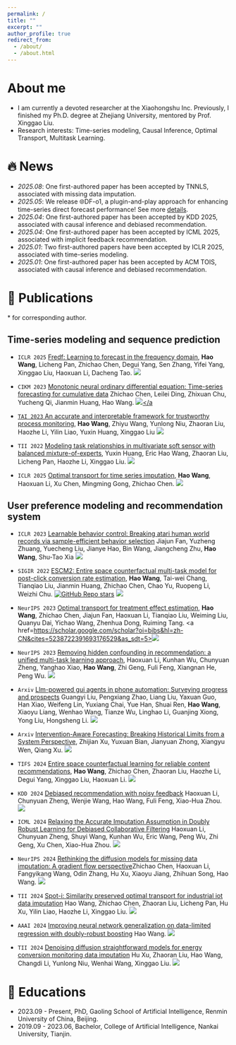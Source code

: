 ```yaml
---
permalink: /
title: ""
excerpt: ""
author_profile: true
redirect_from: 
  - /about/
  - /about.html
---
```


<span class='anchor' id='about-me'></span>
# About me
- I am currently a devoted researcher at the Xiaohongshu Inc. Previously, I finished my Ph.D. degree at Zhejiang University, mentored by Prof. Xinggao Liu. 
- Research interests: Time-series modeling, Causal Inference, Optimal Transport, Multitask Learning.

<!-- <a href='https://scholar.google.com/citations?user=XDljV4YAAAAJ'><img src="https://img.shields.io/endpoint?url=https%3A%2F%2Fraw.githubusercontent.com%2FXiaoxi-Li1%2FXiaoxi-Li1.github.io%2Fgoogle-scholar-stats%2Fgs_data_shieldsio.json&logo=Google%20Scholar&labelColor=f6f6f6&color=9cf&style=flat&label=citations"></a> -->



# 🔥 News
- *2025.08*: One first-authored paper has been accepted by TNNLS, associated with missing data imputation.
- *2025.05*: We release 🌐DF-o1, a plugin-and-play approach for enhancing time-series direct forecast performance! See more [details](https://arxiv.org/abs/2505.17847).
- *2025.04*: One first-authored paper has been accepted by KDD 2025, associated with causal inference and debiased recommendation.
- *2025.04*: One first-authored paper has been accepted by ICML 2025, associated with implicit feedback recommendation.
- *2025.01*: Two first-authored papers have been accepted by ICLR 2025, associated with time-series modeling.
- *2025.01*: One first-authored paper has been accepted by ACM TOIS, associated with causal inference and debiased recommendation.


# 📝 Publications
\* for corresponding author.

## Time-series modeling and sequence prediction

- `ICLR 2025` [Fredf: Learning to forecast in the frequency domain](https://arxiv.org/abs/2405.13522), **Hao Wang**, Licheng Pan, Zhichao Chen, Degui Yang, Sen Zhang, Yifei Yang, Xinggao Liu, Haoxuan Li, Dacheng Tao. <a href="https://scholar.google.com/scholar?oi=bibs&hl=en&cites=13476522600769876193"><img src="https://img.shields.io/badge/dynamic/json?url=https%3A%2F%2Fraw.githubusercontent.com%2FHowardZJU%2FHowardZJU.github.io%2Fgoogle-scholar-stats%2Fgs_data.json&query=%24.publications.%5B%272ZMnbaoAAAAJ%3AYFjsv_pBGBYC%27%5D.num_citations&label=Citations&color=ffffff&logo=Google%20Scholar&style=flat&labelColor=ffffff"></a>


- `CIKM 2023` [Monotonic neural ordinary differential equation: Time-series forecasting for cumulative data](https://dl.acm.org/doi/abs/10.1145/3583780.3615487) Zhichao Chen, Leilei Ding, Zhixuan Chu, Yucheng Qi, Jianmin Huang, Hao Wang. <a href="https://scholar.google.com/scholar?cites=4359764714401155621&as_sdt=2005&sciodt=0,5&hl=zh-CN"><img src="https://img.shields.io/badge/dynamic/json?url=https%3A%2F%2Fraw.githubusercontent.com%2FHowardZJU%2FHowardZJU.github.io%2Fgoogle-scholar-stats%2Fgs_data.json&query=%24.publications.%5B%272ZMnbaoAAAAJ%3A5nxA0vEk-isC%27%5D.num_citations&label=Citations&color=ffffff&logo=Google%20Scholar&style=flat&labelColor=ffffff"></a

- `TAI 2023` [An accurate and interpretable framework for trustworthy process monitoring](https://ieeexplore.ieee.org/document/10240000), **Hao Wang**, Zhiyu Wang, Yunlong Niu, Zhaoran Liu, Haozhe Li, Yilin Liao, Yuxin Huang, Xinggao Liu <a href="https://scholar.google.com/scholar?oi=bibs&hl=zh-CN&cites=13739297525213981049&as_sdt=5"><img src="https://img.shields.io/badge/dynamic/json?url=https%3A%2F%2Fraw.githubusercontent.com%2FHowardZJU%2FHowardZJU.github.io%2Fgoogle-scholar-stats%2Fgs_data.json&query=%24.publications.%5B%272ZMnbaoAAAAJ%3A0EnyYjriUFMC%27%5D.num_citations&label=Citations&color=ffffff&logo=Google%20Scholar&style=flat&labelColor=ffffff"></a>

- `TII 2022` [Modeling task relationships in multivariate soft sensor with balanced mixture-of-experts](https://ieeexplore.ieee.org/document/9941779), Yuxin Huang, Eric Hao Wang, Zhaoran Liu, Licheng Pan, Haozhe Li, Xinggao Liu. <a href="https://scholar.google.com/scholar?oi=bibs&hl=zh-CN&cites=6532088613544138697&as_sdt=5"><img src="https://img.shields.io/badge/dynamic/json?url=https%3A%2F%2Fraw.githubusercontent.com%2FHowardZJU%2FHowardZJU.github.io%2Fgoogle-scholar-stats%2Fgs_data.json&query=%24.publications.%5B%272ZMnbaoAAAAJ%3A9yKSN-GCB0IC%27%5D.num_citations&label=Citations&color=ffffff&logo=Google%20Scholar&style=flat&labelColor=ffffff"></a>

- `ICLR 2025` [Optimal transport for time series imputation](https://openreview.net/pdf?id=xPTzjpIQNp), **Hao Wang**,  Haoxuan Li, Xu Chen, Mingming Gong, Zhichao Chen. <a href="https://scholar.google.com/scholar?oi=bibs&hl=zh-CN&cites=1034821493227754692&as_sdt=5"><img src="https://img.shields.io/badge/dynamic/json?url=https%3A%2F%2Fraw.githubusercontent.com%2FHowardZJU%2FHowardZJU.github.io%2Fgoogle-scholar-stats%2Fgs_data.json&query=%24.publications.%5B%272ZMnbaoAAAAJ%3AmaZDTaKrznsC%27%5D.num_citations&label=Citations&color=ffffff&logo=Google%20Scholar&style=flat&labelColor=ffffff"></a>


## User preference modeling and recommendation system


- `ICLR 2023` [Learnable behavior control: Breaking atari human world records via sample-efficient behavior selection](https://openreview.net/forum?id=FeWvD0L_a4)
Jiajun Fan, Yuzheng Zhuang, Yuecheng Liu, Jianye Hao, Bin Wang, Jiangcheng Zhu, **Hao Wang**, Shu-Tao Xia
<a href="https://scholar.google.com/scholar?oi=bibs&hl=zh-CN&cites=9578396533066026541&as_sdt=5"><img src="https://img.shields.io/badge/dynamic/json?url=https%3A%2F%2Fraw.githubusercontent.com%2FHowardZJU%2FHowardZJU.github.io%2Fgoogle-scholar-stats%2Fgs_data.json&query=%24.publications.%5B%272ZMnbaoAAAAJ%3AKlAtU1dfN6UC%27%5D.num_citations&label=Citations&color=ffffff&logo=Google%20Scholar&style=flat&labelColor=ffffff"></a>


- `SIGIR 2022` [ESCM2: Entire space counterfactual multi-task model for post-click conversion rate estimation](https://dl.acm.org/doi/abs/10.1145/3477495.3531972), **Hao Wang**, Tai-wei Chang, Tianqiao Liu, Jianmin Huang, Zhichao Chen, Chao Yu, Ruopeng Li, Weizhi Chu. <a href="https://github.com/PaddlePaddle/PaddleRec/tree/master/models/multitask/escm2"><img alt="GitHub Repo stars" src="https://img.shields.io/github/stars/PaddlePaddle/PaddleRec?style=flat&logo=github&logoColor=black&labelColor=ffffff&color=ffffff&label=Stars"></a> <a href="https://scholar.google.com/scholar?oi=bibs&hl=en&cites=16997026825101027189"><img src="https://img.shields.io/badge/dynamic/json?url=https%3A%2F%2Fraw.githubusercontent.com%2FHowardZJU%2FHowardZJU.github.io%2Fgoogle-scholar-stats%2Fgs_data.json&query=%24.publications.%5B%272ZMnbaoAAAAJ%3ATFP_iSt0sucC%27%5D.num_citations&label=Citations&color=ffffff&logo=Google%20Scholar&style=flat&labelColor=ffffff"></a>

- `NeurIPS 2023` [Optimal transport for treatment effect estimation](https://arxiv.org/abs/2306.05624), **Hao Wang**, Zhichao Chen, Jiajun Fan, Haoxuan Li, Tianqiao Liu, Weiming Liu, Quanyu Dai, Yichao Wang, Zhenhua Dong, Ruiming Tang. <a href=https://scholar.google.com/scholar?oi=bibs&hl=zh-CN&cites=5238722391693176529&as_sdt=5><img src="https://img.shields.io/badge/dynamic/json?url=https%3A%2F%2Fraw.githubusercontent.com%2FHowardZJU%2FHowardZJU.github.io%2Fgoogle-scholar-stats%2Fgs_data.json&query=%24.publications.%5B%272ZMnbaoAAAAJ%3A9ZlFYXVOiuMC%27%5D.num_citations&label=Citations&color=ffffff&logo=Google%20Scholar&style=flat&labelColor=ffffff"></a>

- `NeurIPS 2023` [Removing hidden confounding in recommendation: a unified multi-task learning approach](https://arxiv.org/abs/2306.05624), Haoxuan Li, Kunhan Wu, Chunyuan Zheng, Yanghao Xiao, **Hao Wang**, Zhi Geng, Fuli Feng, Xiangnan He, Peng Wu. <a href="https://scholar.google.com/scholar?cites=9407503735822325447&as_sdt=2005&sciodt=2005&hl=zh-CN"><img src="https://img.shields.io/badge/dynamic/json?url=https%3A%2F%2Fraw.githubusercontent.com%2FHowardZJU%2FHowardZJU.github.io%2Fgoogle-scholar-stats%2Fgs_data.json&query=%24.publications.%5B%272ZMnbaoAAAAJ%3AkNdYIx-mwKoC%27%5D.num_citations&label=Citations&color=ffffff&logo=Google%20Scholar&style=flat&labelColor=ffffff"></a>


- `Arxiv` [Llm-powered gui agents in phone automation: Surveying progress and prospects](https://arxiv.org/pdf/2504.19838) Guangyi Liu, Pengxiang Zhao, Liang Liu, Yaxuan Guo, Han Xiao, Weifeng Lin, Yuxiang Chai, Yue Han, Shuai Ren, **Hao Wang**, Xiaoyu Liang, Wenhao Wang, Tianze Wu, Linghao Li, Guanjing Xiong, Yong Liu, Hongsheng Li. <a href="https://scholar.google.com/scholar?oi=bibs&hl=zh-CN&cites=6050737529106194091&as_sdt=5"><img src="https://img.shields.io/badge/dynamic/json?url=https%3A%2F%2Fraw.githubusercontent.com%2FHowardZJU%2FHowardZJU.github.io%2Fgoogle-scholar-stats%2Fgs_data.json&query=%24.publications.%5B%272ZMnbaoAAAAJ%3ABqipwSGYUEgC%27%5D.num_citations&label=Citations&color=ffffff&logo=Google%20Scholar&style=flat&labelColor=ffffff"></a>


- `Arxiv` [Intervention-Aware Forecasting: Breaking Historical Limits from a System Perspective](https://arxiv.org/abs/2405.13522), Zhijian Xu, Yuxuan Bian, Jianyuan Zhong, Xiangyu Wen, Qiang Xu. <a href="https://scholar.google.com/scholar?oi=bibs&hl=zh-CN&cites=14914313105527877637&as_sdt=5"><img src="https://img.shields.io/badge/dynamic/json?url=https%3A%2F%2Fraw.githubusercontent.com%2FHowardZJU%2FHowardZJU.github.io%2Fgoogle-scholar-stats%2Fgs_data.json&query=%24.publications.%5B%272ZMnbaoAAAAJ%3ABqipwSGYUEgC%27%5D.num_citations&label=Citations&color=ffffff&logo=Google%20Scholar&style=flat&labelColor=ffffff"></a>


- `TIFS 2024` [Entire space counterfactual learning for reliable content recommendations](https://ieeexplore.ieee.org/abstract/document/10795195), **Hao Wang**, Zhichao Chen, Zhaoran Liu, Haozhe Li, Degui Yang, Xinggao Liu, Haoxuan Li. <a href="https://scholar.google.com/scholar?oi=bibs&hl=zh-CN&cites=9493954090151553780,9941779073046035804&as_sdt=5"><img src="https://img.shields.io/badge/dynamic/json?url=https%3A%2F%2Fraw.githubusercontent.com%2FHowardZJU%2FHowardZJU.github.io%2Fgoogle-scholar-stats%2Fgs_data.json&query=%24.publications.%5B%272ZMnbaoAAAAJ%3AiH-uZ7U-co4C%27%5D.num_citations&label=Citations&color=ffffff&logo=Google%20Scholar&style=flat&labelColor=ffffff"></a>


- `KDD 2024` [Debiased recommendation with noisy feedback](https://dl.acm.org/doi/abs/10.1145/3637528.3671915) Haoxuan Li, Chunyuan Zheng, Wenjie Wang, Hao Wang, Fuli Feng, Xiao-Hua Zhou. <a href="https://scholar.google.com/scholar?oi=bibs&hl=zh-CN&cites=7924899009426297096&as_sdt=5"><img src="https://img.shields.io/badge/dynamic/json?url=https%3A%2F%2Fraw.githubusercontent.com%2FHowardZJU%2FHowardZJU.github.io%2Fgoogle-scholar-stats%2Fgs_data.json&query=%24.publications.%5B%272ZMnbaoAAAAJ%3A-f6ydRqryjwC%27%5D.num_citations&label=Citations&color=ffffff&logo=Google%20Scholar&style=flat&labelColor=ffffff"></a>

- `ICML 2024` [Relaxing the Accurate Imputation Assumption in Doubly Robust Learning for Debiased Collaborative Filtering](https://proceedings.mlr.press/v235/li24cq.html) Haoxuan Li, Chunyuan Zheng, Shuyi Wang, Kunhan Wu, Eric Wang, Peng Wu, Zhi Geng, Xu Chen, Xiao-Hua Zhou. <a href="https://scholar.google.com/scholar?oi=bibs&hl=zh-CN&cites=18385466742702955812&as_sdt=5"><img src="https://img.shields.io/badge/dynamic/json?url=https%3A%2F%2Fraw.githubusercontent.com%2FHowardZJU%2FHowardZJU.github.io%2Fgoogle-scholar-stats%2Fgs_data.json&query=%24.publications.%5B%272ZMnbaoAAAAJ%3AqUcmZB5y_30C%27%5D.num_citations&label=Citations&color=ffffff&logo=Google%20Scholar&style=flat&labelColor=ffffff"></a>

- `NeurIPS 2024` [Rethinking the diffusion models for missing data imputation: A gradient flow perspective](https://proceedings.neurips.cc/paper_files/paper/2024/file/cb1ba6a42814bf83974ed45ffdb72efa-Paper-Conference.pdf)Zhichao Chen, Haoxuan Li, Fangyikang Wang, Odin Zhang, Hu Xu, Xiaoyu Jiang, Zhihuan Song, Hao Wang. <a href="https://scholar.google.com/scholar?oi=bibs&hl=zh-CN&cites=284828830794565997,8668045224130980397&as_sdt=5"><img src="https://img.shields.io/badge/dynamic/json?url=https%3A%2F%2Fraw.githubusercontent.com%2FHowardZJU%2FHowardZJU.github.io%2Fgoogle-scholar-stats%2Fgs_data.json&query=%24.publications.%5B%272ZMnbaoAAAAJ%3Ae5wmG9Sq2KIC%27%5D.num_citations&label=Citations&color=ffffff&logo=Google%20Scholar&style=flat&labelColor=ffffff"></a>

- `TII 2024` [Spot-i: Similarity preserved optimal transport for industrial iot data imputation](https://scholar.google.com/scholar?oi=bibs&cluster=17035339579616102171&btnI=1&hl=zh-CN) Hao Wang, Zhichao Chen, Zhaoran Liu, Licheng Pan, Hu Xu, Yilin Liao, Haozhe Li, Xinggao Liu. <a href="https://scholar.google.com/scholar?oi=bibs&hl=zh-CN&cites=17035339579616102171&as_sdt=5"><img src="https://img.shields.io/badge/dynamic/json?url=https%3A%2F%2Fraw.githubusercontent.com%2FHowardZJU%2FHowardZJU.github.io%2Fgoogle-scholar-stats%2Fgs_data.json&query=%24.publications.%5B%272ZMnbaoAAAAJ%3ATQgYirikUcIC%27%5D.num_citations&label=Citations&color=ffffff&logo=Google%20Scholar&style=flat&labelColor=ffffff"></a>

- `AAAI 2024` [Improving neural network generalization on data-limited regression with doubly-robust boosting](https://ojs.aaai.org/index.php/AAAI/article/download/30071/31885) Hao Wang. <a href="https://scholar.google.com/scholar?oi=bibs&hl=zh-CN&cites=4330128582453261374&as_sdt=5"><img src="https://img.shields.io/badge/dynamic/json?url=https%3A%2F%2Fraw.githubusercontent.com%2FHowardZJU%2FHowardZJU.github.io%2Fgoogle-scholar-stats%2Fgs_data.json&query=%24.publications.%5B%272ZMnbaoAAAAJ%3AdhFuZR0502QC%27%5D.num_citations&label=Citations&color=ffffff&logo=Google%20Scholar&style=flat&labelColor=ffffff"></a>

- `TII 2024` [Denoising diffusion straightforward models for energy conversion monitoring data imputation](https://ieeexplore.ieee.org/abstract/document/10568989/) Hu Xu, Zhaoran Liu, Hao Wang, Changdi Li, Yunlong Niu, Wenhai Wang, Xinggao Liu. <a href="https://scholar.google.com/scholar?oi=bibs&hl=zh-CN&cites=18086086124372360332&as_sdt=5"><img src="https://img.shields.io/badge/dynamic/json?url=https%3A%2F%2Fraw.githubusercontent.com%2FHowardZJU%2FHowardZJU.github.io%2Fgoogle-scholar-stats%2Fgs_data.json&query=%24.publications.%5B%272ZMnbaoAAAAJ%3AmB3voiENLucC%27%5D.num_citations&label=Citations&color=ffffff&logo=Google%20Scholar&style=flat&labelColor=ffffff"></a>



<!-- ## Low-quality data modeling and recovery -->



<!-- ### On the bias of learning objective and debiasing

### On the efficiency of architecture and improvement

### On the industrial applications

## User preference modeling and recommendation system
### On the preference modeling with biased feedback

### On the preference modeling with implicit feedback

## Missing data imputation and completion -->






# 📖 Educations
- 2023.09 - Present, PhD, Gaoling School of Artificial Intelligence, Renmin University of China, Beijing.
- 2019.09 - 2023.06, Bachelor, College of Artificial Intelligence, Nankai University, Tianjin.

<!-- # Experiences
- *2021.12 - 2022.12*, Research Intern, Poisson Lab, Huawei <img src="./images/huawei.png" style="width: 4em;">. Supervised by [Xinyu Zhang](https://scholar.google.com/citations?user=W_WZEQEAAAAJ)
- *2018.8 - 2019.6*, Research Intern, XiaoIce, Microsoft Asia <img src="./images/microsoft.png" style="width: 4em;">. Supervised by [Ruihua Song](https://www.microsoft.com/en-us/research/people/rsong/)  
- *2016.9 - 2019.6*, Research Assistant, Beijing Key Lab of Big Data Management and Analysis Methods. Supervised by [Zhicheng Dou](http://playbigdata.ruc.edu.cn/dou) and [Ji-Rong Wen](https://scholar.google.com/citations?user=tbxCHJgAAAAJ)
- *2016.6 - 2016.9*, Software Engineer, Infosys Technology Limited <img src="./images/Infosys.png" style="width: 3em;">. Supervised by [Anjaneyulu Pasala](https://in.linkedin.com/in/anjaneyulupasala) -->

<!-- # Academic Services
- AC/SPC: ACL Rolling Review
- PC Member: ACL, SIGIR, NeurIPS, ICLR, ICML, WWW, SIGKDD, AAAI, EMNLP, CIKM, WSDM, COLING, COLM 
- Journal Reviewer: TOIS, JASIST, KAIS, TALLIP, Computing Surveys -->
